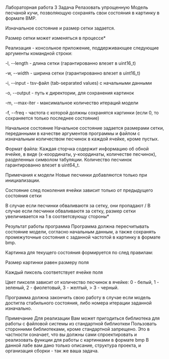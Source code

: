 Лабораторная работа 3
Задача
Релазовать упрощенную Модель песчаной кучи, позволяющую сохранять свои состояния в картинку в формате BMP.

Изначальное состояние и размер сетки задается.

Размер сетки может изменяться в процессе*

Реализация - консольное приложение, поддерживающее следующие аргументы командной строки:

-l, --length - длина сетки (гарантированно влезет в uint16_t)

-w, --width - ширина сетки (гарантированно влезет в uint16_t)

-i, --input - tsv-файл (tab-separated values) c начальными данными

-o, --output - путь к директории, для сохранения картинок

-m, --max-iter - максимальное количество итераций модели

-f, --freq - частота с которой должны сохранятся картинки (если 0, то сохраняется только последнее состояние)

Начальное состояние
Начальное состояние задается размерами сетки, переданными в качестве аргументов программы и файлом с изначальным количеством песчинок в каждой ячейке, кроме пустых.

Формат файла: Каждая сторчка содержит информацию об обной ячейке, в виде (x-координаты, y-координаты, количестве песчинок), разделенных символом табуляции. Количество песчинок гарантированно влезет в uint64_t.

Примечания к модели
Новые песчинки добавляются только при инициализации.

Состояние след поколения ячейки зависит только от предыдущего состояния сетки

В случае если песчинки обваливаютя за сетку, они пропадают / В случае если песчинки обваливаютя за сетку, размер сетки увеличивается на 1 в соответсвующу стороны*

Результат работы программа
Программа должна пересчитывать состояние модели, согласно начальным данным, а также сохранять промежуточные состояния с заданной частотой в картинку в формате bmp.

Картинка для текущего состояния формируется по след правилам:

Размер картинки равен размеру поля

Каждый пиксель соответствует ячейке поля

Цвет пикселя зависит от количество песчинок в ячейке: 0 - белый, 1 - зеленый, 2 - фиолетовый, 3 - желтый, > 3 - черный.

Программа должна закончить свою работу в случае если модель достигла стабильного состояния, либо номера итерации заданной изначально.

Примечание
Для реализации Вам может пригодиться библиотека для работы с файловой системы из стандартной библиоткеи
Пользовать сторонними библиотеками, кроме стандартной запрещено. Это в частности означает, что вы должны сами спроектировать и реализовать функции для работы с картинками в формате bmp
В данной лабе вам дано только описание, структура проекта, и организация сборки - так же ваша задача.
